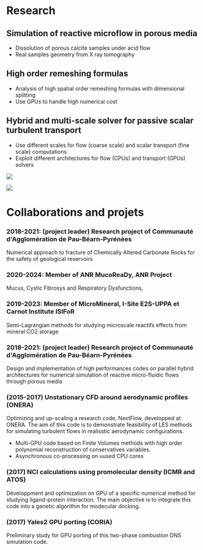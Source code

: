 # Research

<!-- ## High Performance Computing -->

<!-- ### GPU Computing -->

<!-- GPU devices provides a great computing power with a low power consumption. Many applications may benefit from GPU acceleration. -->

<!-- - Use GPU as accelerators for compute intensive parts of applications -->
<!-- - Optimize code, algorithm and numerical methods to fit GPU architecture -->

<!-- ### Hybrid computing -->

<!-- The recent heterogeneous architectures provide both CPU and accelerators (GPU, co-processors) that must be exploited concurrently in numerical applications. -->

<!-- - Distribute computations on both CPU and co-processors (GPU) -->
<!-- - Efficient usage of full hybrid clusters -->
<!-- - 'In-situ' parallelism -->

<!-- ## Hybrid remeshed particle methods (semi-Lagrangian particle method) -->

## Simulation of reactive microflow in porous media

- Dissolution of porous calcite samples under acid flow
- Real samples geometry from X ray tomography


## High order remeshing formulas

- Analysis of high spatial order remeshing formulas with dimensional splitting
- Use GPUs to handle high numerical cost

## Hybrid and multi-scale solver for passive scalar turbulent transport

- Use different scales for flow (coarse scale) and scalar transport (fine scale) computations
- Exploit different architectures for flow (CPUs) and transport (GPUs) solvers

![](https://nuage.univ-pau.fr/s/RR8LSMCaJsg4K6Z/preview)

![](https://nuage.univ-pau.fr/s/jsaQryAoWLxDjbf/preview)

# Collaborations and projets

### 2018-2021: (project leader) Research project of Communauté d'Agglomération de Pau-Béarn-Pyrénées

Numerical approach to fracture of Chemically Altered Carbonate Rocks for the safety of geological reservoirs

### 2020-2024: Member of ANR MucoReaDy, ANR Project

Mucus, Cystic Fibrosys and Respiratory Dysfunctions,

### 2019-2023: Member of MicroMineral, I-Site E2S-UPPA et Carnot Institute ISIFoR

Semi-Lagrangian methods for studying microscale reactifs effects from
mineral CO2 storage

### 2018-2021: (project leader) Research project of Communauté d'Agglomération de Pau-Béarn-Pyrénées

Design and implementation of high performances codes on parallel
hybrid architectures for numerical simulation of reactive
micro-fluidic flows through porous media


###  (2015-2017) Unstationary CFD around aerodynamic profiles (ONERA)

Optimizing and up-scaling a research code, NextFlow, developped at ONERA. The aim of this code is to demonstrate feasibility of LES methods for simulating turbulent flows in realisstic aerodynamic configurations.

- Multi-GPU code based on Finite Volumes methods with high order polynomial reconstruction of conservatives variables.
- Asynchronous co-processing on uused CPU cores

### (2017)  NCI calculations using promolecular density (ICMR and ATOS)

Développment and optimization on GPU of a specific numerical method for studying ligand-protein interaction. The main objective is to integrate this code into a genetic algorithm for modecular docking.


### (2017)  Yales2 GPU porting (CORIA)

Preliminary study for GPU porting of this two-phase combustion DNS simulation code.
